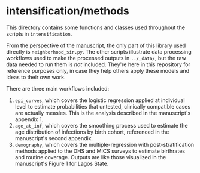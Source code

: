 # intensification/methods
This directory contains some functions and classes used throughout the scripts in `intensification`. 

From the perspective of the [manuscript](https://www.medrxiv.org/content/10.1101/2025.02.24.25322796v1), the only part of this library used directly is `neighborhood_sir.py`. The other scripts illustrate data processing workflows used to make the processed outputs in `../_data/`, but the raw data needed to run them is *not* included. They're here in this repository for reference purposes only, in case they help others apply these models and ideas to their own work. 

There are three main workflows included:
1. `epi_curves`, which covers the logistic regression applied at individual level to estimate probabilities that untested, clinically compatible cases are actually measles. This is the analysis described in the manuscript's appendix 1.
2. `age_at_inf`, which covers the smoothing process used to estimate the age distribution of infections by birth cohort, referenced in the manuscript's second appendix.
3. `demography`, which covers the multiple-regression with post-stratification methods applied to the DHS and MICS surveys to estimate birthrates and routine coverage. Outputs are like those visualized in the manuscript's Figure 1 for Lagos State.  